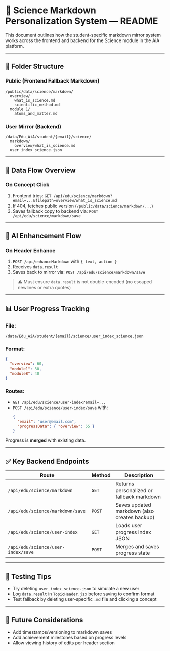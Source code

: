 # 🧠 Science Markdown Personalization System — README

This document outlines how the student-specific markdown mirror system works across the frontend and backend for the Science module in the AiA platform.

---

## 📂 Folder Structure

### Public (Frontend Fallback Markdown)
```
/public/data/science/markdown/
  overview/
    what_is_science.md
    scientific_method.md
  module 1/
    atoms_and_matter.md
```

### User Mirror (Backend)
```
/data/Edu_AiA/student/{email}/science/
  markdown/
    overview/what_is_science.md
  user_index_science.json
```

---

## 🔁 Data Flow Overview

### On Concept Click
1. Frontend tries: `GET /api/edu/science/markdown?email=...&filepath=overview/what_is_science.md`
2. If 404, fetches public version (`/public/data/science/markdown/...`)
3. Saves fallback copy to backend via:
   `POST /api/edu/science/markdown/save`

---

## 🔄 AI Enhancement Flow

### On Header Enhance
1. `POST /api/enhanceMarkdown` with `{ text, action }`
2. Receives `data.result`
3. Saves back to mirror via:
   `POST /api/edu/science/markdown/save`

> ⚠️ Must ensure `data.result` is not double-encoded (no escaped newlines or extra quotes)

---

## 📊 User Progress Tracking

### File:
```
/data/Edu_AiA/student/{email}/science/user_index_science.json
```

### Format:
```json
{
  "overview": 60,
  "module1": 30,
  "module8": 40
}
```

### Routes:
- `GET /api/edu/science/user-index?email=...`
- `POST /api/edu/science/user-index/save` with:
  ```json
  {
    "email": "user@email.com",
    "progressData": { "overview": 55 }
  }
  ```

Progress is **merged** with existing data.

---

## ✅ Key Backend Endpoints

| Route | Method | Description |
|-------|--------|-------------|
| `/api/edu/science/markdown` | `GET` | Returns personalized or fallback markdown |
| `/api/edu/science/markdown/save` | `POST` | Saves updated markdown (also creates backup) |
| `/api/edu/science/user-index` | `GET` | Loads user progress index JSON |
| `/api/edu/science/user-index/save` | `POST` | Merges and saves progress state |

---

## 🧪 Testing Tips
- Try deleting `user_index_science.json` to simulate a new user
- Log `data.result` in `TopicHeader.jsx` before saving to confirm format
- Test fallback by deleting user-specific `.md` file and clicking a concept

---

## 🚧 Future Considerations
- Add timestamps/versioning to markdown saves
- Add achievement milestones based on progress levels
- Allow viewing history of edits per header section
